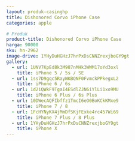```yaml
---
layout: produk-casinghp
title: Dishonored Corvo iPhone Case
categories: apple

# Produk
product-title: Dishonored Corvo iPhone Case
harga: 90000
sku: hn-2962
image-drive: 1YHyDuHGHzJ7hrPxDsCNNZrexjboGY9gt
gallery:
  - url: 1UNV7KpEd8k3M987nMHk3WWM17oYd3oxl
    title: iPhone 5 / 5s / SE
  - url: 1ss7D9gqc5RayWKBQNF0FvmckPPkegxL2
    title: iPhone 6 / 6s
  - url: 1d2iQWkF9TgaI4ESdlZJN6iYlLi1xo9MU
    title: iPhone 6 Plus / 6s Plus
  - url: 10DWecAQFIbffz1TmcI6eO0BoKCkKMxe9
    title: iPhone 7 / 8
  - url: 1FcHYNyKX4jMmDfSKjFExke4rc457Wi69
    title: iPhone 7 Plus / 8 Plus
  - url: 1YHyDuHGHzJ7hrPxDsCNNZrexjboGY9gt
    title: iPhone X
---
```

